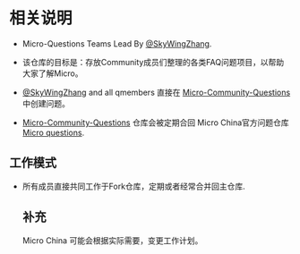   
# 相关说明

+ Micro-Questions Teams Lead By [@SkyWingZhang](https://github.com/SkyWingZhang).

+ 该仓库的目标是：存放Community成员们整理的各类FAQ问题项目，以帮助大家了解Micro。
  
+ [@SkyWingZhang](https://github.com/SkyWingZhang) and all qmembers 直接在 [Micro-Community-Questions](https://github.com/micro-community/questions)中创建问题。

+ [Micro-Community-Questions](https://github.com/micro-community/questions) 仓库会被定期合回 Micro China官方问题仓库[Micro questions](https://github.com/micro-in-cn/questions).

## 工作模式

+ 所有成员直接共同工作于Fork仓库，定期或者经常合并回主仓库.
  
  
  ## 补充 
  
  Micro China 可能会根据实际需要，变更工作计划。
